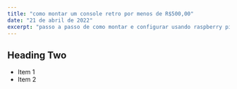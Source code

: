 ```yaml
---
title: "como montar um console retro por menos de R$500,00"
date: "21 de abril de 2022"
excerpt: "passo a passo de como montar e configurar usando raspberry pi com retropie 🕹️"
---
```


## Heading Two

- Item 1
- Item 2
